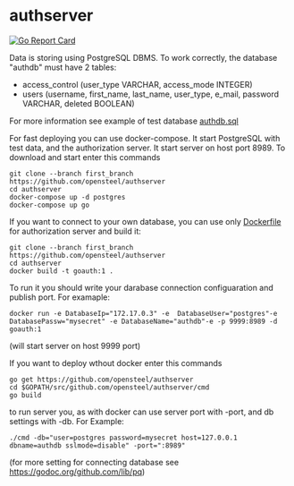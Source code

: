 # authserver

[![Go Report Card](https://goreportcard.com/badge/github.com/opensteel/authserver)](https://goreportcard.com/report/github.com/opensteel/authserver)

Data is storing using PostgreSQL DBMS. To work correctly, the database "authdb" must have 2 tables:
+ access_control (user_type VARCHAR, access_mode INTEGER)
+ users (username, first_name, last_name, user_type, e_mail,  password VARCHAR, deleted BOOLEAN)

For more information see example of test database [authdb.sql](forDatabaseDeploy/authdb.sql)

For fast deploying you can use docker-compose. It start PostgreSQL with test data, and the authorization server. It start server on host port 8989. To download and start enter this commands

```
git clone --branch first_branch https://github.com/opensteel/authserver
cd authserver
docker-compose up -d postgres
docker-compose up go
```

If you want to connect to your own database, you can use only [Dockerfile](Dockerfile) for authorization server and build it:
```
git clone --branch first_branch https://github.com/opensteel/authserver
cd authserver
docker build -t goauth:1 .
```
To run it you should write your darabase connection configuaration and publish port. For examaple:
```
docker run -e DatabaseIp="172.17.0.3" -e  DatabaseUser="postgres"-e DatabasePassw="mysecret" -e DatabaseName="authdb"-e -p 9999:8989 -d goauth:1
```
(will start server on host 9999 port)

If you want to deploy wthout docker enter this commands
```
go get https://github.com/opensteel/authserver
cd $GOPATH/src/github.com/opensteel/authserver/cmd
go build 
```
to run server you, as with docker can use server port with -port, and db settings with -db. For Example:
```
./cmd -db="user=postgres password=mysecret host=127.0.0.1 dbname=authdb sslmode=disable" -port=":8989"
```
(for more setting for connecting database see https://godoc.org/github.com/lib/pq)
